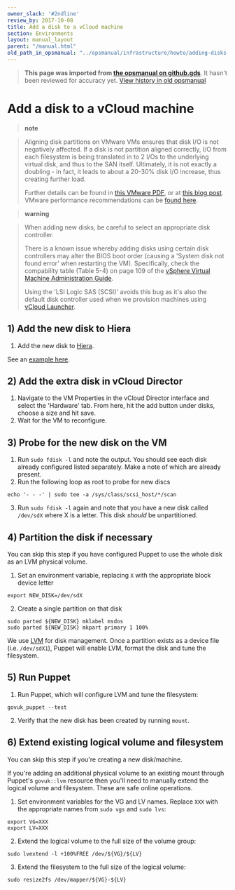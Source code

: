 ```yaml
---
owner_slack: '#2ndline'
review_by: 2017-10-08
title: Add a disk to a vCloud machine
section: Environments
layout: manual_layout
parent: "/manual.html"
old_path_in_opsmanual: "../opsmanual/infrastructure/howto/adding-disks-in-vcloud.md"
---
```




> **This page was imported from [the opsmanual on github.gds](https://github.gds/gds/opsmanual)**.
It hasn't been reviewed for accuracy yet.
[View history in old opsmanual](https://github.gds/gds/opsmanual/tree/master/infrastructure/howto/adding-disks-in-vcloud.md)


# Add a disk to a vCloud machine

> **note**

> Aligning disk partitions on VMware VMs ensures that disk I/O is not
> negatively affected. If a disk is not partition aligned correctly, I/O
> from each filesystem is being translated in to 2 I/Os to the
> underlying virtual disk, and thus to the SAN itself. Ultimately, it is
> not exactly a doubling - in fact, it leads to about a 20-30% disk I/O
> increase, thus creating further load.
>
> Further details can be found in [this VMware
> PDF](http://www.vmware.com/pdf/esx3_partition_align.pdf), or at [this
> blog
> post](http://blogs.vmware.com/vsphere/2011/08/guest-os-partition-alignment.html).
> VMware performance recommendations can be [found
> here](http://www.vmware.com/pdf/Perf_Best_Practices_vSphere5.0.pdf).

> **warning**

> When adding new disks, be careful to select an appropriate disk
> controller.
>
> There is a known issue whereby adding disks using certain disk
> controllers may alter the BIOS boot order (causing a 'System disk not
> found error' when restarting the VM). Specifically, check the
> compability table (Table 5-4) on page 109 of the [vSphere Virtual
> Machine Administration
> Guide](http://pubs.vmware.com/vsphere-55/topic/com.vmware.ICbase/PDF/vsphere-esxi-vcenter-server-551-virtual-machine-admin-guide.pdf).
>
> Using the 'LSI Logic SAS (SCSI)' avoids this bug as it's also the
> default disk controller used when we provision machines using [vCloud
> Launcher](http://rubygems.org/gems/vcloud-launcher).

## 1) Add the new disk to Hiera

1)  Add the new disk to
    [Hiera](https://github.com/alphagov/govuk-puppet/tree/master/hieradata).

See an [example
here](https://github.com/alphagov/govuk-puppet/commit/73531ea7a7c28cbbb1c04f41ec5da53b4ff591d2).

## 2) Add the extra disk in vCloud Director

1)  Navigate to the VM Properties in the vCloud Director interface and
    select the 'Hardware' tab. From here, hit the add button under
    disks, choose a size and hit save.
2)  Wait for the VM to reconfigure.

## 3) Probe for the new disk on the VM

1)  Run `sudo fdisk -l` and note the output. You should see each disk
    already configured listed separately. Make a note of which are
    already present.
2)  Run the following loop as root to probe for new discs

<!-- -->

    echo '- - -' | sudo tee -a /sys/class/scsi_host/*/scan

3)  Run `sudo fdisk -l` again and note that you have a new disk called
    `/dev/sdX` where X is a letter. This disk *should* be unpartitioned.

## 4) Partition the disk if necessary

You can skip this step if you have configured Puppet to use the whole
disk as an LVM physical volume.

1)  Set an environment variable, replacing `X` with the appropriate
    block device letter

<!-- -->

    export NEW_DISK=/dev/sdX

2)  Create a single partition on that disk

<!-- -->

    sudo parted ${NEW_DISK} mklabel msdos
    sudo parted ${NEW_DISK} mkpart primary 1 100%

We use [LVM](https://wiki.ubuntu.com/Lvm) for disk management. Once a
partition exists as a device file (i.e. `/dev/sdX1`), Puppet will enable
LVM, format the disk and tune the filesystem.

## 5) Run Puppet

1)  Run Puppet, which will configure LVM and tune the filesystem:

<!-- -->

    govuk_puppet --test

2)  Verify that the new disk has been created by running `mount`.

## 6) Extend existing logical volume and filesystem

You can skip this step if you're creating a new disk/machine.

If you're adding an additional physical volume to an existing mount
through Puppet's `govuk::lvm` resource then you'll need to manually
extend the logical volume and filesystem. These are safe online
operations.

1)  Set environment variables for the VG and LV names. Replace `XXX`
    with the appropriate names from `sudo vgs` and `sudo lvs`:

<!-- -->

    export VG=XXX
    export LV=XXX

2)  Extend the logical volume to the full size of the volume group:

<!-- -->

    sudo lvextend -l +100%FREE /dev/${VG}/${LV}

3)  Extend the filesystem to the full size of the logical volume:

<!-- -->

    sudo resize2fs /dev/mapper/${VG}-${LV}
